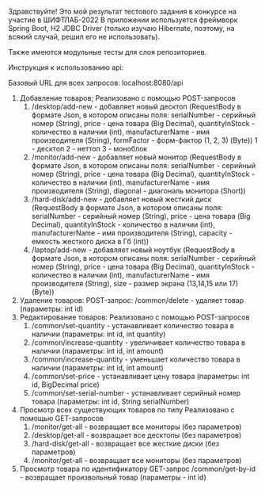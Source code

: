 Здравствуйте! 
Это мой результат тестового задания в конкурсе на участие в ШИФТЛАБ-2022
В приложении используется фреймворк Spring Boot, H2 JDBC Driver (только изучаю Hibernate,
поэтому, на всякий случай, решил его не использовать).  

Также имеются модульные тесты для слоя репозиториев. 

Инструкция к использованию api: 

Базовый URL для всех запросов: localhost:8080/api
1. Добавление товаров;
   Реализовано с помощью POST-запросов
    1. /desktop/add-new - добавляет новый десктоп (RequestBody в формате Json, в котором описаны поля:
       serialNumber - серийный номер (String), price - цена товара (Big Decimal), quantityInStock - количество
       в наличии (int), manufacturerName - имя производителя (String), formFactor - форм-фактор (1, 2, 3) (Byte))
       1 - десктоп 
       2 - неттоп 
       3 - моноблок
    2. /monitor/add-new - добавляет новый монитор (RequestBody в формате Json, в котором описаны поля:
       serialNumber - серийный номер (String), price - цена товара (Big Decimal), quantityInStock - количество
       в наличии (int), manufacturerName - имя производителя (String), diagonal - диагональ монитора
       (Short))
    3. /hard-disk/add-new - добавляет новый жесткий диск (RequestBody в формате Json, в котором описаны поля:
       serialNumber - серийный номер (String), price - цена товара (Big Decimal), quantityInStock - количество
       в наличии (int), manufacturerName - имя производителя (String), capacity - емкость жесткого диска в Гб
       (int))
    4. /laptop/add-new - добавляет новый ноутбук (RequestBody в формате Json, в котором описаны поля:
       serialNumber - серийный номер (String), price - цена товара (Big Decimal), quantityInStock - количество
       в наличии (int), manufacturerName - имя производителя (String), size - размер экрана (13,14,15 или 17)
       (Byte))
2. Удаление товаров: 
    POST-запрос: 
    /common/delete - удаляет товар (параметры: int id)
3. Редактирование товаров: 
    Реализовано с помощью POST-запросов
    1. /common/set-quantity - устанавливает количество товара в наличии (параметры: int id, int quantity)
    2. /common/increase-quantity - увеличивает количество товара в наличии (параметры: int id, int amount)
    3. /common/increase-quantity - уменьшает количество товара в наличии (параметры: int id, int amount)
    4. /common/set-price - устанавливает цену товара (параметры: int id, BigDecimal price)
    5. /common/set-serial-number - устанавливает серийный номер товара (параметры: int id, String serialNumber)
4. Просмотр всех существующих товаров по типу
    Реализовано с помощью GET-запросов
    1. /monitor/get-all - возвращает все мониторы (без параметров) 
    2. /desktop/get-all - возвращает все десктопы (без параметров)
    3. /hard-disk/get-all - возвращает все жесткие диски (без параметров)
    4. /monitor/get-all - возвращает все мониторы (без параметров)
5. Просмотр товара по идентификатору
   GET-запрос
   /common/get-by-id - возвращает произвольный товар (параметры - int id)


